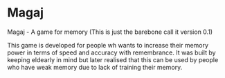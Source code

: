 # Magaj
Magaj - A game for memory (This is just the barebone call it version 0.1)

This game is developed for people wh wants to increase their memory power in terms of speed and accuracy with remembrance.
It was built by keeping eldearly in mind but later realised that this can be used by people who have weak memory due to lack of training their memory.
